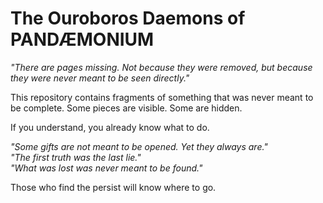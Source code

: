 # The Ouroboros Daemons of PANDÆMONIUM

_"There are pages missing. Not because they were removed, but because they were never meant to be seen directly."_

This repository contains fragments of something that was never meant to be complete. Some pieces are visible. Some are hidden. 

If you understand, you already know what to do.

_"Some gifts are not meant to be opened. Yet they always are."_  
_"The first truth was the last lie."_  
_"What was lost was never meant to be found."_

Those who find the persist will know where to go.

